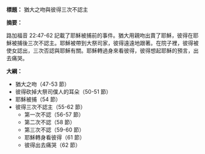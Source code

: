 **標題：** 猶大之吻與彼得三次不認主

**摘要：**

路加福音 22:47-62 記載了耶穌被捕前的事件。猶大用親吻出賣了耶穌，彼得在耶穌被捕後三次不認主。耶穌被帶到大祭司家，彼得遠遠地跟著。在院子裡，彼得被使女認出，三次否認與耶穌有關。耶穌轉過身來看彼得，彼得想起耶穌的預言，出去痛哭。

**大綱：**

* 猶大之吻（47-53 節）
* 彼得砍掉大祭司僕人的耳朵（50-51 節）
* 耶穌被捕（54 節）
* 彼得三次不認主（55-62 節）
    * 第一次不認（56-57 節）
    * 第二次不認（58 節）
    * 第三次不認（59-60 節）
    * 耶穌轉身看彼得（61 節）
    * 彼得出去痛哭（62 節）